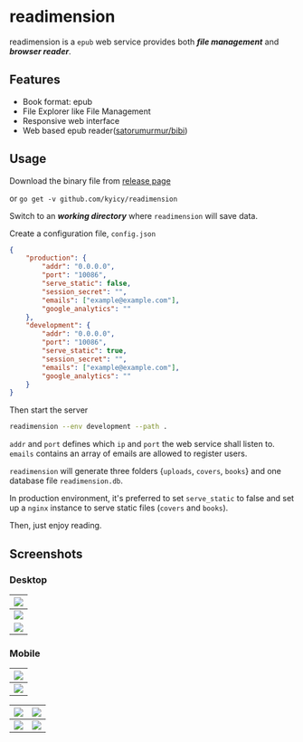 # readimension
readimension is a `epub` web service provides both ***file management*** and ***browser reader***.

## Features
- Book format: epub
- File Explorer like File Management
- Responsive web interface
- Web based epub reader([satorumurmur/bibi](https://github.com/satorumurmur/bibi))


## Usage
Download the binary file from [release page](https://github.com/kyicy/readimension/releases)

or 
`go get -v github.com/kyicy/readimension`

Switch to an ***working directory*** where `readimension` will save data.

Create a configuration file, `config.json`
``` json
{
    "production": {
        "addr": "0.0.0.0",
        "port": "10086",
        "serve_static": false,
        "session_secret": "",
        "emails": ["example@example.com"],
        "google_analytics": ""
    },
    "development": {
        "addr": "0.0.0.0",
        "port": "10086",
        "serve_static": true,
        "session_secret": "",
        "emails": ["example@example.com"],
        "google_analytics": ""
    }
}
```
Then start the server
``` sh
readimension --env development --path .
```

`addr` and `port` defines which `ip` and `port` the web service shall listen to.
`emails` contains an array of emails are allowed to register users.

`readimension` will generate three folders {`uploads`, `covers`, `books`} and one database file `readimension.db`.

In production environment, it's preferred to set `serve_static` to false and set up a `nginx` instance to serve static files (`covers` and `books`).

Then, just enjoy reading.

## Screenshots

### Desktop
| ![](screenshots/pc_eva.png) |
| --- |
| ![](screenshots/pc_1.jpg) |
| ![](screenshots/pc_2.jpg) |

### Mobile
| ![](screenshots/mobile_eva.jpg) | 
| --- |
|![](screenshots/mobile_opm.jpg) |

| ![](screenshots/mobile_1.jpg) | ![](screenshots/mobile_2.jpg) |
| --- |  --- |
| ![](screenshots/mobile_3.jpg) | ![](screenshots/mobile_4.jpg) |
